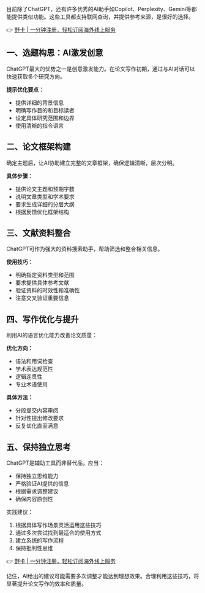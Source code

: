 目前除了ChatGPT，还有许多优秀的AI助手如Copilot、Perplexity、Gemini等都能提供类似功能。这些工具都支持联网查询，并提供参考来源，是很好的选择。

👉 [野卡 | 一分钟注册，轻松订阅海外线上服务](https://bit.ly/bewildcard)

## **一、选题构思：AI激发创意**

ChatGPT最大的优势之一是创意激发能力。在论文写作初期，通过与AI对话可以快速获取多个研究方向。

**提示优化要点：**
- 提供详细的背景信息
- 明确写作目的和目标读者
- 设定具体研究范围和边界
- 使用清晰的指令语言

## **二、论文框架构建**

确定主题后，让AI协助建立完整的文章框架，确保逻辑清晰，层次分明。

**具体步骤：**
- 提供论文主题和预期字数
- 说明文章类型和学术要求
- 要求生成详细的分层大纲
- 根据反馈优化框架结构

## **三、文献资料整合**

ChatGPT可作为强大的资料搜索助手，帮助筛选和整合相关信息。

**使用技巧：**
- 明确指定资料类型和范围
- 要求提供具体参考文献
- 验证资料的时效性和准确性
- 注意交叉验证重要信息

## **四、写作优化与提升**

利用AI的语言优化能力改善论文质量：

**优化方向：**
- 语法和用词检查
- 学术表达规范性
- 逻辑连贯性
- 专业术语使用

**具体方法：**
- 分段提交内容审阅
- 针对性提出修改要求
- 反复优化直至满意

## **五、保持独立思考**

ChatGPT是辅助工具而非替代品，应当：
- 保持独立思维能力
- 严格验证AI提供的信息
- 根据需求调整建议
- 确保内容原创性

实践建议：
1. 根据具体写作场景灵活运用这些技巧
2. 通过多次尝试找到最适合的使用方式
3. 建立系统的写作流程
4. 保持批判性思维

👉 [野卡 | 一分钟注册，轻松订阅海外线上服务](https://bit.ly/bewildcard)

记住，AI给出的建议可能需要多次调整才能达到理想效果。合理利用这些技巧，将显著提升论文写作的效率和质量。
